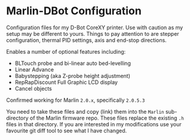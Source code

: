 # Marlin-DBot Configuration

Configuration files for my D-Bot CoreXY printer. Use with caution as my setup may be different to yours. Things to pay attention to are stepper configuration, thermal PID settings, axis and end-stop directions.

Enables a number of optional features including:
 * BLTouch probe and bi-linear auto bed-levelling
 * Linear Advance
 * Babystepping (aka Z-probe height adjustment)
 * RepRapDiscount Full Graphic LCD display
 * Cancel objects

Confirmed working for Marlin `2.0.x`, specifically `2.0.5.3`

You need to take these files and copy (link) them into the `Marlin` sub-directory of the Marlin firmware repo. These files replace the existing `.h` files in that directory. If you are interested in my modifications use your favourite git diff tool to see what I have changed.

